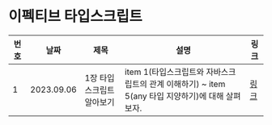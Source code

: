 # 이펙티브 타입스크립트

| 번호 | 날짜       | 제목                      | 설명                                                                                             | 링크                                                                                                                                      |
| ---- | ---------- | ------------------------- | ------------------------------------------------------------------------------------------------ | ----------------------------------------------------------------------------------------------------------------------------------------- |
| 1    | 2023.09.06 | 1장 타입스크립트 알아보기 | item 1(타입스크립트와 자바스크립트의 관계 이해하기) ~ item 5(any 타입 지양하기)에 대해 살펴보자. | [링크](https://www.notion.so/ecc78061c7c64b718cffa9cd539ba8ff?v=ccdcbf63b5d94009a6a1c415fb3bc98c&p=fd8180a93c4843d1a7242d37096ec568&pm=s) |
